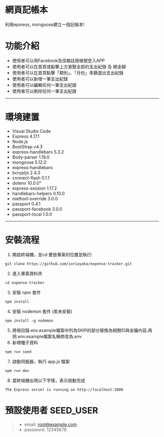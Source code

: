 # 網頁記帳本
利用epxress, mongoose建立一個記帳本!
# 功能介紹
* 使用者可以用Facebook及信箱註冊帳號登入APP
* 使用者可以在首頁或點擊上方瀏覽全部的支出紀錄 及 總金額
* 使用者可以在首頁點擊「類別」、「月份」來篩選出支出紀錄
* 使用者可以新增一筆支出紀錄
* 使用者可以編輯任何一筆支出紀錄
* 使用者可以刪除任何一筆支出紀錄
---
# 環境建置
* Visual Studio Code
* Express 4.17.1
* Node.js
* BootStrap v4.3
* express-handlebars 5.3.2
* Body-parser 1.19.0
* mongoose 5.12.0
* express-handlebars
* bcryptjs 2.4.3
* connect-flash 0.1.1
* dotenv 10.0.0"
* express-session 1.17.2
* handlebars-helpers 0.10.0
* method-override 3.0.0
* passport 0.4.1
* passport-facebook 3.0.0
* passport-local 1.0.0
---
# 安裝流程
1. 開啟終端機，並cd 要放專案的位置並執行:
```
git clone https://github.com/ioriayaka/expense-tracker.git
```
2. 進入專案資料夾

```
cd expense-tracker
```
3. 安裝 npm 套件

```
npm install
```
4. 安裝 nodemon 套件 (若未安裝)

```
npm install -g nodemon
```
5. 將根目錄.env.example檔案中列為SKIP的部分替換為相關ID與金鑰內容,再把.env.example檔案名稱修改為.env
6. 新增種子資料
```
npm run seed
```
7. 啟動伺服器，執行 app.js 檔案
```
npm run dev
```
8. 當終端機出現以下字樣，表示啟動完成
```
The Express server is running on http://localhost:3000
```
# 預設使用者 SEED_USER

>* email: root@example.com
>* password: 12345678